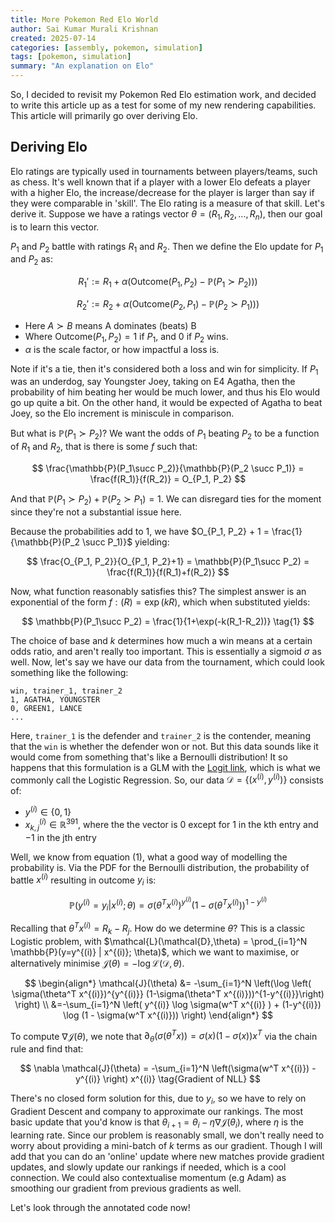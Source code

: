 ```yaml
---
title: More Pokemon Red Elo World
author: Sai Kumar Murali Krishnan
created: 2025-07-14 
categories: [assembly, pokemon, simulation]
tags: [pokemon, simulation]
summary: "An explanation on Elo"
---
```


<script>
import PythonCode from '$lib/components/prose/code.svelte'
</script>

So, I decided to revisit my Pokemon Red Elo estimation work, and decided to write this article up as a test for some of my new rendering capabilities. This article will primarily go over deriving Elo.


## Deriving Elo

Elo ratings are typically used in tournaments between players/teams, such as chess. It's well known that
if a player with a lower Elo defeats a player with a higher Elo, the increase/decrease for the player is larger than
say if they were comparable in 'skill'. The Elo rating is a measure of that skill. Let's derive it. Suppose we have a ratings vector $\theta = (R_1, R_2, ..., R_n)$, then our goal is to learn this vector. 


$P_1$ and $P_2$ battle with ratings $R_1$ and $R_2$. Then we define the Elo update for $P_1$ and $P_2$ as:

$$R_1' := R_1 + \alpha (\text{Outcome}(P_1,P_2)- \mathbb{P}(P_1\succ P_2)))$$

$$R_2' := R_2 + \alpha (\text{Outcome}(P_2,P_1)- \mathbb{P}(P_2\succ P_1)))$$

- Here $A \succ B$ means A dominates (beats) B
- Where $\text{Outcome}(P_1,P_2)=1$ if $P_1$, and $0$ if $P_2$ wins.
- $\alpha$ is the scale factor, or how impactful a loss is.

Note if it's a tie, then it's considered both a loss and win for simplicity. If $P_1$ was an underdog, say Youngster Joey, taking on E4 Agatha, then the probability of him beating her would be much
lower, and thus his Elo would go up quite a bit. On the other hand, it would be expected of Agatha to beat Joey, so the Elo increment is miniscule in comparison.

But what is $\mathbb{P}(P_1\succ P_2)$? We want the odds of $P_1$ beating $P_2$ to be a function of $R_1$ and $R_2$, that is there is some $f$ such that:

$$
\frac{\mathbb{P}(P_1\succ P_2)}{\mathbb{P}(P_2 \succ P_1)} = \frac{f(R_1)}{f(R_2)} = O_{P_1, P_2}
$$

And that $\mathbb{P}(P_1\succ P_2) + \mathbb{P}(P_2 \succ P_1) = 1$. We can disregard ties for the moment since they're not a substantial issue here.

Because the probabilities add to $1$, we have $O_{P_1, P_2} + 1 = \frac{1}{\mathbb{P}(P_2 \succ P_1)}$ yielding:

$$
\frac{O_{P_1, P_2}}{O_{P_1, P_2}+1} = \mathbb{P}(P_1\succ P_2) = \frac{f(R_1)}{f(R_1)+f(R_2)}
$$

Now, what function reasonably satisfies this? The simplest answer is an exponential of the form $f:(R) = \exp(k R)$, which when substituted yields:

$$
\mathbb{P}(P_1\succ P_2) = \frac{1}{1+\exp(-k(R_1-R_2))}  \tag{1}
$$

The choice of base and $k$ determines how much a win means at a certain odds ratio, and aren't really too important. This is essentially a sigmoid $\sigma$ as well. Now, let's say we have our data from the tournament, which could look something like the following:


```
win, trainer_1, trainer_2
1, AGATHA, YOUNGSTER
0, GREEN1, LANCE
...
```

Here, `trainer_1` is the defender and `trainer_2` is the contender, meaning that the `win` is whether the defender won or not. But this data sounds like it would come from something that's like a Bernoulli distribution! It so happens
that this formulation is a GLM with the [Logit link](https://en.wikipedia.org/wiki/Generalized_linear_model), which is what we commonly call the Logistic Regression. So, our data $\mathcal{D} = \{(x^{(i)}, y^{(i)})\}$ consists of:

- $y^{(i)} \in \{0,1\}$
- $x^{(i)}_{k,j} \in \mathbb{R}^{391}$, where the the vector is $0$ except for $1$ in the kth entry and $-1$ in the jth entry

Well, we know from equation $(1)$, what a good way of modelling the probability is. Via the PDF for the Bernoulli distribution, the probability of battle $x^{(i)}$ resulting in outcome $y_i$ is:

$$
\mathbb{P}(y^{(i)}=y_i | x^{(i)}; \theta) = \sigma(\theta^T x^{(i)})^{y^{(i)}} (1-\sigma(\theta^T x^{(i)}))^{1-y^{(i)}} \tag{Likelihood of a datapoint}
$$

Recalling that $\theta^T x^{(i)} = R_k - R_j$. How do we determine $\theta$? This is a classic Logistic problem, with $\mathcal{L}(\mathcal{D},\theta) = \prod_{i=1}^N \mathbb{P}(y=y^{(i)} | x^{(i)}; \theta)$, which we want to maximise, or alternatively minimise $\mathcal{J}(\theta) = - \log \mathcal{L}(\mathcal{D},\theta)$.

$$
\begin{align*}
\mathcal{J}(\theta) &= -\sum_{i=1}^N \left(\log \left( \sigma(\theta^T x^{(i)})^{y^{(i)}} (1-\sigma(\theta^T x^{(i)}))^{1-y^{(i)}}\right) \right)  \\
 &=-\sum_{i=1}^N \left( y^{(i)} \log \sigma(w^T x^{(i)} ) + (1-y^{(i)}) \log (1 - \sigma(w^T x^{(i)}))  \right)
\end{align*}
$$

To compute $\nabla \mathcal{J}(\theta)$, we note that $\partial_{\theta} (\sigma(\theta^T x)) = \sigma(x)(1-\sigma(x)) x^T$ via the chain rule and find that:

$$
\nabla \mathcal{J}(\theta) = -\sum_{i=1}^N \left(\sigma(w^T x^{(i)}) - y^{(i)} \right) x^{(i)} \tag{Gradient of NLL}
$$

There's no closed form solution for this, due to $y_i$, so we have to rely on Gradient Descent and company to approximate our rankings. The most basic update that you'd know is that $\theta_{i+1} = \theta_{i} - \eta \nabla \mathcal{J}(\theta_i)$, where $\eta$ is the learning rate. Since our problem is reasonably small, we don't really need to worry about providing a mini-batch of $k$ terms as our gradient. Though I will add that you can do an 'online' update where new matches provide gradient updates, and slowly update our rankings if needed, which is a cool connection. We could also contextualise momentum (e.g Adam) as smoothing our gradient from previous gradients as well.

Let's look through the annotated code now!

<PythonCode sourceUrl="/annotations/elo_calculator.py" title=""/>


